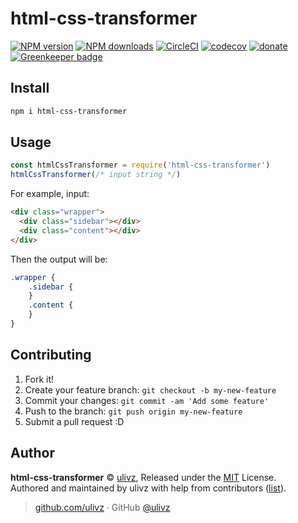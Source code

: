 # html-css-transformer

[![NPM version](https://img.shields.io/npm/v/html-css-transformer.svg?style=flat)](https://npmjs.com/package/html-css-transformer) [![NPM downloads](https://img.shields.io/npm/dm/html-css-transformer.svg?style=flat)](https://npmjs.com/package/html-css-transformer) [![CircleCI](https://circleci.com/gh/ULIVZ/html-css-transformer/tree/master.svg?style=shield)](https://circleci.com/gh/ULIVZ/html-css-transformer/tree/master)  [![codecov](https://codecov.io/gh/ULIVZ/html-css-transformer/branch/master/graph/badge.svg)](https://codecov.io/gh/ULIVZ/html-css-transformer)
 [![donate](https://img.shields.io/badge/$-donate-ff69b4.svg?maxAge=2592000&style=flat)](https://github.com/ULIVZ/donate) [![Greenkeeper badge](https://badges.greenkeeper.io/ulivz/html-css-transformer.svg)](https://greenkeeper.io/)

## Install

```bash
npm i html-css-transformer
```

## Usage

```js
const htmlCssTransformer = require('html-css-transformer')
htmlCssTransformer(/* input string */)
```

For example, input:

```html
<div class="wrapper">
  <div class="sidebar"></div>
  <div class="content"></div>
</div>
```

Then the output will be:

```scss
.wrapper {
	.sidebar {
	}
	.content {
	}
}
```

## Contributing

1. Fork it!
2. Create your feature branch: `git checkout -b my-new-feature`
3. Commit your changes: `git commit -am 'Add some feature'`
4. Push to the branch: `git push origin my-new-feature`
5. Submit a pull request :D


## Author

**html-css-transformer** © [ulivz](https://github.com/ULIVZ), Released under the [MIT](./LICENSE) License.<br>
Authored and maintained by ulivz with help from contributors ([list](https://github.com/ULIVZ/html-css-transformer/contributors)).

> [github.com/ulivz](https://github.com/ulivz) · GitHub [@ulivz](https://github.com/ULIVZ)
